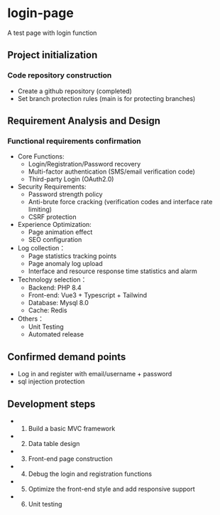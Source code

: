 # login-page
A test page with login function

## Project initialization
### Code repository construction
- Create a github repository (completed)
- Set branch protection rules (main is for protecting branches)

## Requirement Analysis and Design
### Functional requirements confirmation
- Core Functions:
    - Login/Registration/Password recovery
    - Multi-factor authentication (SMS/email verification code)
    - Third-party Login (OAuth2.0)
- Security Requirements:
    - Password strength policy
    - Anti-brute force cracking (verification codes and interface rate limiting)
    - CSRF protection
- Experience Optimization:
    - Page animation effect
    - SEO configuration
- Log collection：
    - Page statistics tracking points
    - Page anomaly log upload
    - Interface and resource response time statistics and alarm
- Technology selection：
    - Backend: PHP 8.4
    - Front-end: Vue3 + Typescript + Tailwind
    - Database: Mysql 8.0
    - Cache: Redis
- Others：
    - Unit Testing
    - Automated release

## Confirmed demand points
- Log in and register with email/username + password
- sql injection protection

## Development steps
- 1. Build a basic MVC framework
- 2. Data table design
- 3. Front-end page construction
- 4. Debug the login and registration functions
- 5. Optimize the front-end style and add responsive support
- 6. Unit testing